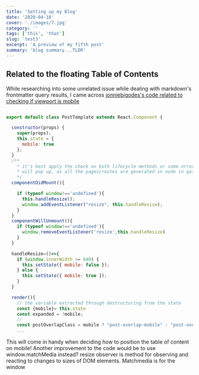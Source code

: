 ```yaml
---
title: 'Setting up my Blog'
date: '2020-04-18'
cover: './images/7.jpg'
category: ''
tags: ['this', 'that']
slug: 'test3'
excerpt: 'A preview of my fifth post'
summary: 'blog summary...TLDR'
---
```


## Related to the floating Table of Contents

While researching into some unrelated issue while dealing with markdown's frontmatter query results, I came across [jonniebigodes's code related to checking if viewport is mobile](https://github.com/gatsbyjs/gatsby/issues/13814#issuecomment-489217851)

```javascript

export default class PostTemplate extends React.Component {

  constructor(props) {
    super(props);
    this.state = {
      mobile: true
    };
  }
  /**
    * it's best apply the check on both lifecycle methods or some errors
    * will pop up, as all the pages/routes are generated in node in gatsby, so the access to those apis don't exist like window for instance
    */
  componentDidMount(){

    if (typeof window!=='undefined'){
      this.handleResize();
      window.addEventListener("resize", this.handleResize);
    }
  }
  componentWillUnmount(){
    if (typeof window!=='undefined'){
      window.removeEventListener('resize',this.handleResize)
    }
  }

  handleResize=()=>{
    if (window.innerWidth >= 640) {
      this.setState({ mobile: false });
    } else {
      this.setState({ mobile: true });
    }
  }

  render(){
    // the variable extracted through destructuring from the state
    const {mobile}= this.state
    const expanded = !mobile;
    //
    const postOverlapClass = mobile ? "post-overlap-mobile" : "post-overlap";
    ...
```

This will come in handy when deciding how to position the table of content on mobile! Another improvement to the code would be to use window.matchMedia instead? resize observer is method for observing and reacting to changes to sizes of DOM elements. Matchmedia is for the window
